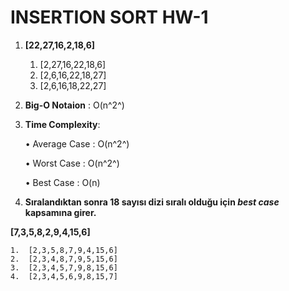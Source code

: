 # INSERTION SORT HW-1
1.	**[22,27,16,2,18,6]**

    1.	[2,27,16,22,18,6]
    2.	[2,6,16,22,18,27]
    3.	[2,6,16,18,22,27]
 
2.	**Big-O Notaion** : O(n^2^)
3.	**Time Complexity**: 

    •	Average Case : O(n^2^)

    •	Worst Case : O(n^2^)

    •	Best Case : O(n)

4.	**Sıralandıktan sonra 18 sayısı dizi sıralı olduğu için *best case* kapsamına girer.**

**[7,3,5,8,2,9,4,15,6]**

    1.	[2,3,5,8,7,9,4,15,6]
    2.	[2,3,4,8,7,9,5,15,6]
    3.	[2,3,4,5,7,9,8,15,6] 
    4.	[2,3,4,5,6,9,8,15,7]
